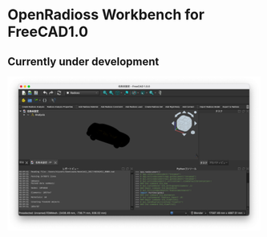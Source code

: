 # OpenRadioss Workbench for FreeCAD1.0
## Currently under development

<img src="2025-02-18%204.05.30.png" alt="image" title="screenshot">
